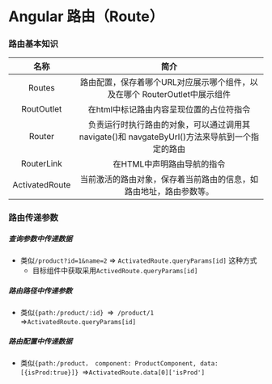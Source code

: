 # Angular 路由（Route）

### 路由基本知识

| 名称 | 简介 |
| :---: | :---: |
| Routes | 路由配置，保存着哪个URL对应展示哪个组件，以及在哪个    RouterOutlet中展示组件 |
| RoutOutlet | 在html中标记路由内容呈现位置的占位符指令 |
| Router | 负责运行时执行路由的对象，可以通过调用其navigate\(\)和     navgateByUrl\(\)方法来导航到一个指定的路由 |
| RouterLink | 在HTML中声明路由导航的指令 |
| ActivatedRoute | 当前激活的路由对象，保存着当前路由的信息，如路由地址，路由参数等。 |

### 路由传递参数

##### 查询参数中传递数据

* 类似`/product?id=1&name=2` =&gt; `ActivatedRoute.queryParams[id]` 这种方式
  * 目标组件中获取采用`ActivedRoute.queryParams[id]` 

##### 路由路径中传递参数

* 类似`{path:/product/:id} `=&gt;` /product/1` =&gt;`ActivatedRoute.queryParams[id]`  

##### 路由配置中传递数据

* 类似`{path:/product， component: ProductComponent, data:[{isProd:true}]} `=&gt;`ActivatedRoute.data[0]['isProd']`  



